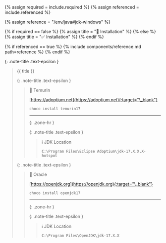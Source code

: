 <!-- LOCATION -->
<!-- _includes/components/java/ -->

<!-- INCLUDE -->
<!-- components/java/jdk-windows.md -->

<!-- VARIABLES -->
<!-- required:      [true, false], default to true -->
<!-- referenced:    [true, false], default to false -->


<!-- READ VARIABLES -->
{% assign required   = include.required %}
{% assign referenced = include.referenced %}


<!-- ASSIGN CONSTANTS -->
{% assign reference = "/env/java#jdk-windows" %}


<!-- DECIDE TO DISPLAY THE NECESSITY OF THE INSTALLATION -->
{% if required == false %}
    {% assign title = "🔲 Installation" %}
{% else %}
    {% assign title = "✅ Installation" %}
{% endif %}


<!-- DECIDE TO DISPLAY THE LINK OF THIS COMPONENT -->
{% if referenced == true %}
{% include components/reference.md path=reference %}
{% endif %}


<!-- MAIN CONTENT -->

{: .note-title .text-epsilon } 
> {{ title }}
>
> {: .note-title .text-epsilon } 
>> 🔘 Temurin
>>
>> [https://adoptium.net](https://adoptium.net){:target="\_blank"}
>>
>> ```shell
>> choco install temurin17
>> ```
>>
>> <hr>{: .zone-hr }
>>
>> {: .note-title .text-epsilon }
>>> ℹ️ JDK Location
>>> 
>>> `C:\Program Files\Eclipse Adoptium\jdk-17.X.X.X-hotspot`
>
> {: .note-title .text-epsilon }
>> 🔘 Oracle
>>
>> [https://openjdk.org](https://openjdk.org){:target="\_blank"}
>>
>> ```shell
>> choco install openjdk17
>> ```
>>
>> <hr>{: .zone-hr }
>>
>> {: .note-title .text-epsilon }
>>> ℹ️ JDK Location
>>> 
>>> `C:\Program Files\OpenJDK\jdk-17.X.X`
